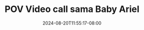 --- 
title: "POV Video call sama Baby Ariel"
description: "streaming bokeh POV Video call sama Baby Ariel simontok   terbaru"
date: 2024-08-20T11:55:17-08:00
file_code: "d7k42xskyh40"
draft: false
cover: "sl0ii050rz5z4ccy.jpg"
tags: ["POV", "Video", "call", "sama", "Baby", "Ariel", "bokep-indo", "bokep-viral", "bokep-ig"]
length: 2593
fld_id: "1483154"
foldername: "Ariel"
categories: ["Ariel"]
views: 0
---